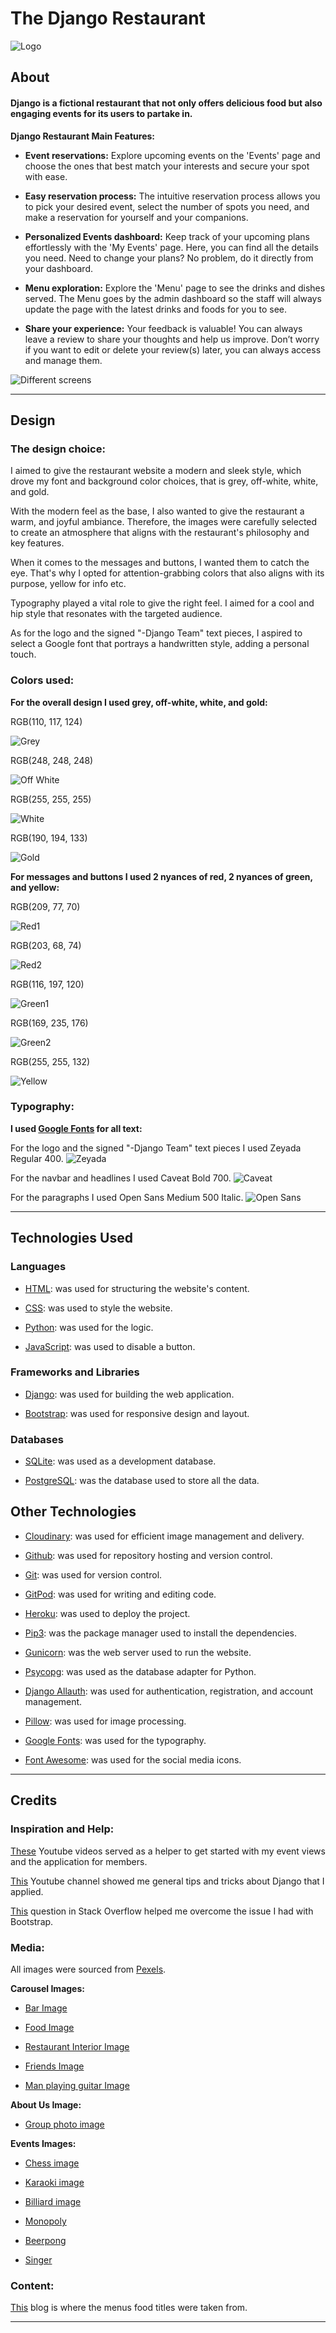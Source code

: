 # The Django Restaurant

![Logo](documentation/about/logo.png)

## About

#### Django is a fictional restaurant that not only offers delicious food but also engaging events for its users to partake in.

**Django Restaurant Main Features:**

* **Event reservations:** Explore upcoming events on the 'Events' page and choose the ones that best match your interests and secure your spot with ease.

* **Easy reservation process:** The intuitive reservation process allows you to pick your desired event, select the number of spots you need, and make a reservation for yourself and your companions.

* **Personalized Events dashboard:** Keep track of your upcoming plans effortlessly with the 'My Events' page. Here, you can find all the details you need. Need to change your plans? No problem, do it directly from your dashboard.

* **Menu exploration:** Explore the 'Menu' page to see the drinks and dishes served. The Menu goes by the admin dashboard so the staff will always update the page with the latest drinks and foods for you to see.

* **Share your experience:** Your feedback is valuable! You can always leave a review to share your thoughts and help us improve. Don’t worry if you want to edit or delete your review(s) later, you can always access and manage them.

![Different screens](documentation/different-screens.png)

---

## Design

### The design choice:
I aimed to give the restaurant website a modern and sleek style, which drove my font and background color choices, that is grey, off-white, white, and gold.

With the modern feel as the base, I also wanted to give the restaurant a warm, and joyful ambiance. Therefore, the images were carefully selected to create an atmosphere that aligns with the restaurant's philosophy and key features.

When it comes to the messages and buttons, I wanted them to catch the eye. That's why I opted for attention-grabbing colors that also aligns with its purpose, yellow for info etc.

Typography played a vital role to give the right feel. I aimed for a cool and hip style that resonates with the targeted audience.

As for the logo and the signed "-Django Team" text pieces, I aspired to select a Google font that portrays a handwritten style, adding a personal touch.

### Colors used:
**For the overall design I used grey, off-white, white, and gold:**

RGB(110, 117, 124)

![Grey](documentation/design/grey.png)

RGB(248, 248, 248)

![Off White](documentation/design/offwhite.png)

RGB(255, 255, 255)

![White](documentation/design/white.png)

RGB(190, 194, 133)

![Gold](documentation/design/gold.png)


**For messages and buttons I used 2 nyances of red, 2 nyances of green, and yellow:**

RGB(209, 77, 70)

![Red1](documentation/design/red-nyance1.png)

RGB(203, 68, 74)

![Red2](documentation/design/red-nyance2.png)

RGB(116, 197, 120)

![Green1](documentation/design/green-nyance1.png)

RGB(169, 235, 176)

![Green2](documentation/design/green-nyance2.png)

RGB(255, 255, 132)

![Yellow](documentation/design/yellow.png)


### Typography: 

**I used [Google Fonts](https://fonts.google.com/) for all text:**

For the logo and the signed "-Django Team" text pieces I used Zeyada Regular 400.
![Zeyada](documentation/design/zeyada.png)

For the navbar and headlines I used Caveat Bold 700.
![Caveat](documentation/design/caveat.png)

For the paragraphs I used Open Sans Medium 500 Italic.
![Open Sans](documentation/design/opensans.png)

---

## Technologies Used

### Languages
* [HTML](https://developer.mozilla.org/en-US/docs/Web/HTML): was used for structuring the website's content.

* [CSS](https://developer.mozilla.org/en-US/docs/Web/CSS): was used to style the website.

* [Python](https://www.python.org/): was used for the logic.

* [JavaScript](https://developer.mozilla.org/en-US/docs/Web/JavaScript): was used to disable a button.

### Frameworks and Libraries

* [Django](https://www.djangoproject.com/): was used for building the web application.

* [Bootstrap](https://getbootstrap.com/): was used for responsive design and layout.

### Databases

* [SQLite](https://www.sqlite.org/index.html): was used as a development database.

* [PostgreSQL](https://www.postgresql.org/): was the database used to store all the data.

## Other Technologies
* [Cloudinary](https://cloudinary.com/): was used for efficient image management and delivery.

* [Github](https://github.com/): was used for repository hosting and version control.

* [Git](https://git-scm.com/): was used for version control.

* [GitPod](gitpod.io): was used for writing and editing code.

* [Heroku](https://id.heroku.com/login): was used to deploy the project.

* [Pip3](https://pypi.org/project/pip/): was the package manager used to install the dependencies.

* [Gunicorn](https://gunicorn.org/): was the web server used to run the website.

* [Psycopg](https://pypi.org/project/psycopg2/): was used as the database adapter for Python.

* [Django Allauth](https://django-allauth.readthedocs.io/en/latest/): was used for authentication, registration, and account management.

* [Pillow](https://pypi.org/project/Pillow/): was used for image processing.

* [Google Fonts](https://fonts.google.com/): was used for the typography.

* [Font Awesome](https://fontawesome.com): was used for the social media icons.

---

## Credits

### Inspiration and Help:

 [These](https://www.youtube.com/watch?v=HHx3tTQWUx0&list=PLCC34OHNcOtqW9BJmgQPPzUpJ8hl49AGy) Youtube videos served as a helper to get started with my event views and the application for members.

 [This](https://www.youtube.com/@technologyit5133) Youtube channel showed me general tips and tricks about Django that I applied.

 [This](https://stackoverflow.com/questions/17142790/bootstrap-modal-not-working-at-all) question in Stack Overflow helped me overcome the issue I had with Bootstrap.

### Media:

All images were sourced from [Pexels](https://www.pexels.com).

**Carousel Images:**

* [Bar Image](https://www.pexels.com/photo/person-pouring-wine-in-a-jigger-making-a-cocktail-drink-15081737/)

* [Food Image](https://www.pexels.com/sv-se/foto/mat-restaurang-hander-manniskor-1310777/)

* [Restaurant Interior Image](https://www.pexels.com/photo/empty-dining-sets-at-the-eatery-2313037/)

* [Friends Image](https://www.pexels.com/photo/friends-drinking-whisky-and-cocktails-in-a-bar-16374147/)

* [Man playing guitar Image](https://www.pexels.com/photo/photo-of-man-playing-guitar-4054461/)

**About Us Image:**

* [Group photo image](https://www.pexels.com/sv-se/foto/manniskor-kvinna-vanner-man-6150584/)

**Events Images:**

* [Chess image](https://www.pexels.com/photo/men-playing-chess-on-the-wooden-table-11434528/)

* [Karaoki image](https://www.pexels.com/photo/man-singing-1238943/)

* [Billiard image](https://www.pexels.com/photo/people-playing-billiard-5055267/)

* [Monopoly](https://www.pexels.com/photo/game-figures-on-board-on-table-17391987/)

* [Beerpong](https://www.pexels.com/photo/photograph-of-women-playing-beer-pong-7022149/)

* [Singer](https://www.pexels.com/photo/woman-playing-electric-guitar-1864653/)

### Content:

[This](https://www.coastlinenservices.com/blog/vegetarian-and-vegan-menu-options/) blog is where the menus food titles were taken from. 

---